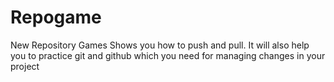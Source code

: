 # Repogame
New Repository Games
Shows you how to push and pull.
It will also help you to practice git and github which you need for managing changes in your project